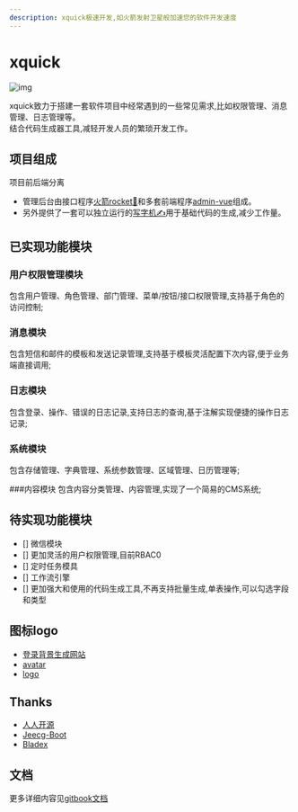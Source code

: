 ```yaml
---
description: xquick极速开发,如火箭发射卫星般加速您的软件开发速度
---
```


# xquick
![img](https://cdn4.iconfinder.com/data/icons/space-and-astronomy-1/800/rocket-128.png)

xquick致力于搭建一套软件项目中经常遇到的一些常见需求,比如权限管理、消息管理、日志管理等。     
结合代码生成器工具,减轻开发人员的繁琐开发工作。

## 项目组成
项目前后端分离

* 管理后台由接口程序[火箭rocket🚀](https://github.com/zhangchaoxu/xquick/tree/master/rocket)和多套前端程序[admin-vue](https://github.com/zhangchaoxu/xquick/tree/master/admin-vue)组成。
* 另外提供了一套可以独立运行的[写字机✍](https://github.com/zhangchaoxu/xquick/tree/master/typewriter)用于基础代码的生成,减少工作量。

## 已实现功能模块
### 用户权限管理模块
包含用户管理、角色管理、部门管理、菜单/按钮/接口权限管理,支持基于角色的访问控制;

### 消息模块
包含短信和邮件的模板和发送记录管理,支持基于模板灵活配置下次内容,便于业务端直接调用;

### 日志模块
包含登录、操作、错误的日志记录,支持日志的查询,基于注解实现便捷的操作日志记录;

### 系统模块
包含存储管理、字典管理、系统参数管理、区域管理、日历管理等;

###内容模块
包含内容分类管理、内容管理,实现了一个简易的CMS系统;

## 待实现功能模块
* [] 微信模块
* [] 更加灵活的用户权限管理,目前RBAC0
* [] 定时任务模具
* [] 工作流引擎
* [] 更加强大和使用的代码生成工具,不再支持批量生成,单表操作,可以勾选字段和类型

## 图标logo
* [登录背景生成网站](https://trianglify.io)
* [avatar](https://www.iconfinder.com/iconsets/business-avatar-1)
* [logo](https://www.iconfinder.com/icons/2120156/astronaut_astronomy_rocket_science_space_icon)

## Thanks
* [人人开源](https://www.renren.io/)
* [Jeecg-Boot](http://www.jeecg.com/)
* [Bladex](https://bladex.vip/#/)

## 文档 
更多详细内容见[gitbook文档](https://zhangchaoxu.gitbook.io/xquick/)